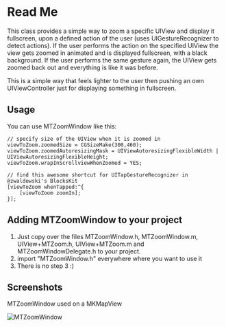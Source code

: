 Read Me
=====================

This class provides a simple way to zoom a specific UIView and display it fullscreen, upon a defined action of the user (uses UIGestureRecognizer to detect actions). If the user performs the action on the specified UIView the view gets zoomed in animated and is displayed fullscreen, with a black background. If the user performs the same gesture again, the UIView gets zoomed back out and everything is like it was before.

This is a simple way that feels lighter to the user then pushing an own UIViewController just for displaying something in fullscreen.

Usage
------------------

You can use MTZoomWindow like this:

	// specify size of the UIView when it is zoomed in
	viewToZoom.zoomedSize = CGSizeMake(300,460);
    viewToZoom.zoomedAutoresizingMask = UIViewAutoresizingFlexibleWidth | UIViewAutoresizingFlexibleHeight;
    viewToZoom.wrapInScrollviewWhenZoomed = YES;

    // find this awesome shortcut for UITapGestureRecognizer in @zwaldowski's BlocksKit
    [viewToZoom whenTapped:^{
        [viewToZoom zoomIn];
    }];


Adding MTZoomWindow to your project
------------------

1. Just copy over the files MTZoomWindow.h, MTZoomWindow.m, UIView+MTZoom.h, UIView+MTZoom.m and MTZoomWindowDelegate.h to your project.
2. import "MTZoomWindow.h" everywhere where you want to use it
3. There is no step 3 :)


Screenshots
------------------------

MTZoomWindow used on a MKMapView

![MTZoomWindow](https://img.skitch.com/20110308-n2qxh5t2jhtpinig29dyacrhr5.png "MTZoomWindow")
